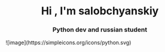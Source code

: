 <h1 align="center">Hi , I'm salobchyanskiy
<h3 align="center">Python dev and russian student</h3>
![image](https://simpleicons.org/icons/python.svg)
